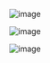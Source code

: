 

![image](https://github.com/user-attachments/assets/f7089550-5cbf-4b5b-9569-a9be619b7be7)



![image](https://github.com/user-attachments/assets/0da88064-91ae-4d56-9591-a984e1cc76d5)


![image](https://github.com/user-attachments/assets/dc449d48-5e32-4c81-a274-8d7fc9b4afa2)
